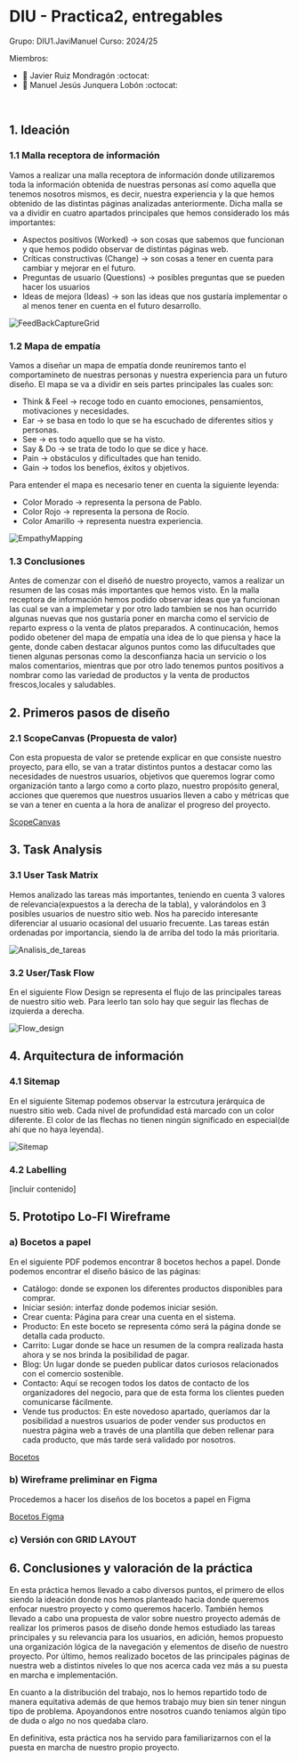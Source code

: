 # DIU - Practica2, entregables

Grupo: DIU1.JaviManuel Curso: 2024/25

Miembros:
 * :bust_in_silhouette:  Javier Ruiz Mondragón    :octocat:     
 * :bust_in_silhouette:  Manuel Jesús Junquera Lobón    :octocat:
<br>

## 1. Ideación
### 1.1 Malla receptora de información

Vamos a realizar una malla receptora de información donde utilizaremos toda la información obtenida de nuestras personas así como aquella
que tenemos nosotros mismos, es decir, nuestra experiencia y la que hemos obtenido de las distintas páginas analizadas anteriormente. 
Dicha malla se va a dividir en cuatro apartados principales que hemos considerado los más importantes:
 * Aspectos positivos (Worked) -> son cosas que sabemos que funcionan y que hemos podido observar de distintas páginas web.
 * Críticas constructivas (Change) -> son cosas a tener en cuenta para cambiar y mejorar en el futuro.
 * Preguntas de usuario (Questions) -> posibles preguntas que se pueden hacer los usuarios
 * Ideas de mejora (Ideas) -> son las ideas que nos gustaría implementar o al menos tener en cuenta en el futuro desarrollo.

![FeedBackCaptureGrid](FeedbackCaptureGrid.png)

### 1.2 Mapa de empatía

Vamos a diseñar un mapa de empatía donde reuniremos tanto el comportamineto de nuestras personas y nuestra experiencia para un futuro diseño. 
El mapa se va a dividir en seis partes principales las cuales son:
* Think & Feel -> recoge todo en cuanto emociones, pensamientos, motivaciones y necesidades.
* Ear -> se basa en todo lo que se ha escuchado de diferentes sitios y personas.
* See -> es todo aquello que se ha visto.
* Say & Do -> se trata de todo lo que se dice y hace.
* Pain -> obstáculos y dificultades que han tenido.
* Gain -> todos los benefios, éxitos y objetivos.

Para entender el mapa es necesario tener en cuenta la siguiente leyenda:
* Color Morado -> representa la persona de Pablo.
* Color Rojo -> representa la persona de Rocío.
* Color Amarillo -> representa nuestra experiencia.

![EmpathyMapping](EmpathyMapping.png)

### 1.3 Conclusiones
Antes de comenzar con el diseñó de nuestro proyecto, vamos a realizar un resumen de las cosas más importantes que hemos visto. En la malla receptora de información hemos podido
observar ideas que ya funcionan las cual se van a implemetar y por otro lado tambien se nos han ocurrido algunas nuevas que nos gustaría poner en marcha como el servicio de reparto express o la venta de platos preparados. A continucación, hemos podido obetener del mapa de empatía una idea de lo que piensa y hace la gente, donde caben destacar algunos puntos como las difucultades que tienen algunas personas como la desconfianza hacia un servicio o los malos comentarios, mientras que por otro lado tenemos puntos positivos a nombrar como las variedad de productos y la venta de productos frescos,locales y saludables.

## 2. Primeros pasos de diseño
### 2.1 ScopeCanvas (Propuesta de valor)

Con esta propuesta de valor se pretende explicar en que consiste nuestro proyecto, para ello, se van a tratar distintos puntos a destacar como 
las necesidades de nuestros usuarios, objetivos que queremos lograr como organización tanto a largo como a corto plazo, nuestro propósito general,
acciones que queremos que nuestros usuarios lleven a cabo y métricas que se van a tener en cuenta a la hora de analizar el progreso del proyecto.

[ScopeCanvas](ScopeCanvas.pdf)

## 3. Task Analysis
### 3.1 User Task Matrix

Hemos analizado las tareas más importantes, teniendo en cuenta 3 valores de relevancia(expuestos a la derecha de la tabla), y valorándolos en 3 posibles usuarios de nuestro sitio web. Nos ha parecido interesante diferenciar al usuario ocasional del usuario frecuente. Las tareas están ordenadas por importancia, siendo la de arriba del todo la más prioritaria. 

![Analisis_de_tareas](Analisis_de_Tareas.png)

### 3.2 User/Task Flow

En el siguiente Flow Design se representa el flujo de las principales tareas de nuestro sitio web. Para leerlo tan solo hay que seguir las flechas de izquierda a derecha.

![Flow_design](Flow_Design.png)

## 4. Arquitectura de información
### 4.1 Sitemap

En el siguiente Sitemap podemos observar la estrcutura jerárquica de nuestro sitio web. Cada nivel de profundidad está marcado con un color diferente. El color de las flechas no tienen ningún significado en especial(de ahí que no haya leyenda).

![Sitemap](Sitemap.png)


### 4.2 Labelling

[incluir contenido]

## 5. Prototipo Lo-FI Wireframe 

### a) Bocetos a papel

En el siguiente PDF podemos encontrar 8 bocetos hechos a papel. Donde podemos encontrar el diseño básico de las páginas:
- Catálogo: donde se exponen los diferentes productos disponibles para comprar.
- Iniciar sesión: interfaz donde podemos iniciar sesión.
- Crear cuenta: Página para crear una cuenta en el sistema.
- Producto: En este boceto se representa cómo será la página donde se detalla cada producto.
- Carrito: Lugar donde se hace un resumen de la compra realizada hasta ahora y se nos brinda la posibilidad de pagar.
- Blog: Un lugar donde se pueden publicar datos curiosos relacionados con el comercio sostenible.
- Contacto: Aquí se recogen todos los datos de contacto de los organizadores del negocio, para que de esta forma los clientes pueden comunicarse fácilmente.
- Vende tus productos: En este novedoso apartado, queríamos dar la posibilidad a nuestros usuarios de poder vender sus productos en nuestra página web a través de una plantilla que deben rellenar para cada producto, que más tarde será validado por nosotros.

[Bocetos](bocetos_P2_DIU.pdf)

### b) Wireframe preliminar en Figma

Procedemos a hacer los diseños de los bocetos a papel en Figma

[Bocetos Figma](bocetos_figma.pdf)

### c) Versión con GRID LAYOUT


## 6. Conclusiones y valoración de la práctica  
En esta práctica hemos llevado a cabo diversos puntos, el primero de ellos siendo la ideación donde nos hemos planteado hacia donde queremos enfocar nuestro proyecto y como queremos hacerlo. También hemos llevado a cabo una propuesta de valor sobre nuestro proyecto además de realizar los primeros pasos de diseño donde hemos estudiado las tareas principales y su relevancia para los usuarios, en adición, hemos propuesto una organización lógica de la navegación y elementos de diseño de nuestro proyecto. Por último, hemos realizado bocetos de las principales páginas de nuestra web a distintos niveles lo que nos acerca cada vez más a su puesta en marcha e implementación.

En cuanto a la distribución del trabajo, nos lo hemos repartido todo de manera equitativa además de que hemos trabajo muy bien sin tener ningun tipo de problema. Apoyandonos entre nosotros cuando teniamos algún tipo de duda o algo no nos quedaba claro.

En definitiva, esta práctica nos ha servido para familiarizarnos con el la puesta en marcha de nuestro propio proyecto.

